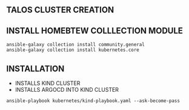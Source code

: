 ## TALOS CLUSTER CREATION

## INSTALL HOMEBTEW COLLLECTION MODULE

```
ansible-galaxy collection install community.general
ansible-galaxy collection install kubernetes.core
```

## INSTALLATION

- INSTALLS KIND CLUSTER
- INSTALLS ARGOCD INTO KIND CLUSTER

```
ansible-playbook kubernetes/kind-playbook.yaml --ask-become-pass
```
